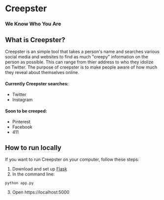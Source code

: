 # Creepster
### We Know Who You Are

## What is Creepster?
Creepster is an simple tool that takes a person's name and searches various social media and websites to find as much "creepy" information on the person as possible. This can range from thier address to who they idolize on Twitter. The purpose of creepster is to make people aware of how much they reveal about themselves online. 

#### Currently Creepster searches:
* Twitter 
* Instagram

#### Soon to be creeped:
* Pinterest
* Facebook
* 411


## How to run locally
If you want to run Creepster on your computer, follow these steps:
1) Download and set up [Flask](flask.pocoo.org)
2) In the command line:
```shell
python app.py
```
3) Open https://localhost:5000

